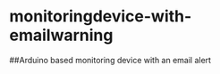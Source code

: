 monitoringdevice-with-emailwarning
==================================

##Arduino based monitoring device with an email alert

